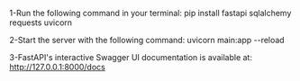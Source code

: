 1-Run the following command in your terminal:
 pip install fastapi sqlalchemy requests uvicorn

2-Start the server with the following command:
uvicorn main:app --reload

3-FastAPI's interactive Swagger UI documentation is available at:
http://127.0.0.1:8000/docs
